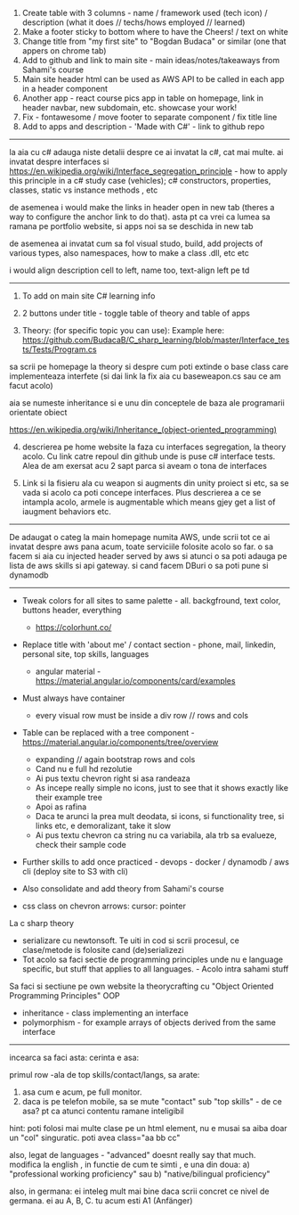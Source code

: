 1. Create table with 3 columns - name / framework used (tech icon) / description (what it does // techs/hows employed // learned)
2. Make a footer sticky to bottom where to have the Cheers! / text on white
3. Change title from "my first site" to "Bogdan Budaca" or similar (one that appers on chrome tab)
4. Add to github and link to main site - main ideas/notes/takeaways from Sahami's course
5. Main site header html can be used as AWS API to be called in each app in a header component
6. Another app - react course pics app in table on homepage, link in header navbar, new subdomain, etc. showcase your work!
7. Fix - fontawesome / move footer to separate component / fix title line
8. Add to apps and description - 'Made with C#' - link to github repo

-------------
la aia cu c# adauga niste detalii despre ce ai invatat la c#, cat mai multe. ai invatat despre interfaces si https://en.wikipedia.org/wiki/Interface_segregation_principle - how to apply this principle in a c# study case (vehicles); c# constructors, properties, classes, static vs instance methods , etc

de asemenea i would make the links in header open in new tab (theres a way to configure the anchor link to do that). asta pt ca vrei ca lumea sa ramana pe portfolio website, si apps noi sa se deschida in new tab

de asemenea ai invatat cum sa fol visual studo, build, add projects of various types, also namespaces, how to make a class .dll, etc etc 

i would align description cell to left, name too, text-align left pe td

--------------
1. To add on main site C# learning info

2. 2 buttons under title - toggle table of theory and table of apps

3. Theory:
(for specific topic you can use):
Example here:
https://github.com/BudacaB/C_sharp_learning/blob/master/Interface_tests/Tests/Program.cs

sa scrii pe homepage la theory si despre cum poti extinde o base class care implementeaza interfete (si dai link la fix aia cu baseweapon.cs sau ce am facut acolo)

aia se numeste inheritance si e unu din conceptele de baza ale programarii orientate obiect

https://en.wikipedia.org/wiki/Inheritance_(object-oriented_programming)

4. descrierea pe home website la faza cu interfaces segregation, la theory acolo. Cu link catre repoul din github unde is puse c# interface tests. Alea de am exersat acu 2 sapt parca si aveam o tona de interfaces

5. Link si la fisieru ala cu weapon si augments din unity proiect  si etc,  sa se vada si acolo ca poti concepe interfaces. Plus descrierea a ce se intampla acolo, armele is augmentable which means gjey get a list of iaugment behaviors etc.

-------------

De adaugat o categ la main homepage numita AWS, unde scrii tot ce ai invatat despre aws pana acum, toate serviciile folosite acolo so far. o sa facem si aia cu injected header served by aws si atunci o sa poti adauga pe lista de aws skills si api gateway. si cand facem DBuri o sa poti pune si dynamodb

-------------

- Tweak colors for all sites to same palette -  all. backgfround, text color, buttons header, everything
    - https://colorhunt.co/

- Replace title with 'about me' / contact section - phone, mail, linkedin, personal site, top skills, languages
    - angular material - https://material.angular.io/components/card/examples
    
- Must always have container
    - every visual row must be inside a div row // rows and cols
    
- Table can be replaced with a tree component - https://material.angular.io/components/tree/overview
    - expanding // again bootstrap rows and cols
    - Cand nu e full hd rezolutie
    - Ai pus textu chevron right si asa randeaza
    - As incepe really simple no icons, just to see that it shows exactly like their example tree 
    - Apoi as rafina
    - Daca te arunci la prea mult deodata, si icons, si functionality tree, si links etc, e demoralizant, take it slow
    - Ai pus textu chevron ca string nu ca variabila, ala trb sa evalueze, check their sample code
    
- Further skills to add once practiced - devops - docker / dynamodb / aws cli (deploy site to S3 with cli)

- Also consolidate and add theory from Sahami's course

- css class on chevron arrows: cursor: pointer

La c sharp theory
- serializare cu newtonsoft. Te uiti in cod si scrii procesul, ce clase/metode is folosite cand (de)serializezi
- Tot acolo sa faci sectie de programming principles unde nu e language specific, but stuff that applies to all languages.              - Acolo intra sahami stuff

Sa faci si sectiune pe own website la theorycrafting cu "Object Oriented Programming Principles" OOP
- inheritance - class implementing an interface
- polymorphism - for example arrays of objects derived from the same interface
    
-------------

incearca sa faci asta: 
cerinta e asa: 

primul row -ala de top skills/contact/langs, sa arate:
1) asa cum e acum, pe full monitor. 
2) daca is pe telefon mobile, sa se mute "contact" sub "top skills" - de ce asa? pt ca atunci contentu ramane inteligibil

hint: poti folosi mai multe clase pe un html element, nu e musai sa aiba doar un "col" singuratic. poti avea class="aa bb cc"

also, legat de languages - "advanced" doesnt really say that much. 
modifica la english , in functie de cum te simti , e una din doua: 
a) "professional working proficiency"
sau
b) "native/bilingual proficiency"

also, in germana: ei inteleg mult mai bine daca scrii concret ce nivel de germana. ei au A, B, C. tu acum esti A1 (Anfänger)
